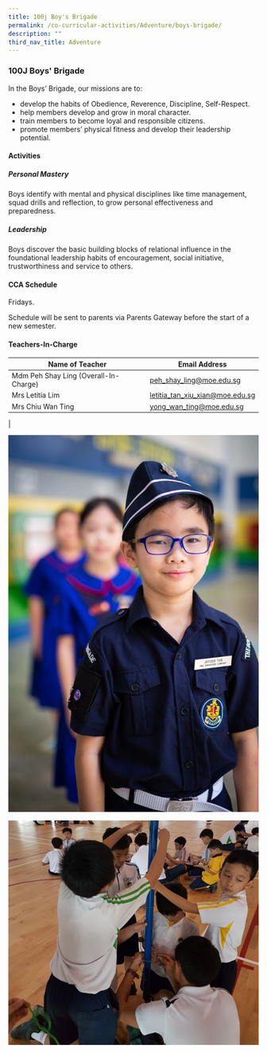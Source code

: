 ```yaml
---
title: 100j Boy's Brigade
permalink: /co-curricular-activities/Adventure/boys-brigade/
description: ""
third_nav_title: Adventure
---
```

### 100J Boys' Brigade

In the Boys’ Brigade, our missions are to:
*   develop the habits of Obedience, Reverence, Discipline, Self-Respect.
*   help members develop and grow in moral character.
*   train members to become loyal and responsible citizens.
*   promote members’ physical fitness and develop their leadership potential.

#### Activities
##### Personal Mastery
Boys identify with mental and physical disciplines like time management, squad drills and reflection, to grow personal effectiveness and preparedness.

##### Leadership
Boys discover the basic building blocks of relational influence in the foundational leadership habits of encouragement, social initiative, trustworthiness and service to others.

#### CCA Schedule
Fridays.

Schedule will be sent to parents via Parents Gateway before the start of a new semester.

#### Teachers-In-Charge

| Name of Teacher | Email Address |
|---|---|
| Mdm Peh Shay Ling (Overall-In-Charge) | [peh_shay_ling@moe.edu.sg](mailto:peh_shay_ling@moe.edu.sg) |
| Mrs Letitia Lim  | [letitia_tan_xiu_xian@moe.edu.sg](mailto:letitia_tan_xiu_xian@moe.edu.sg)  |
| Mrs Chiu Wan Ting  | [yong_wan_ting@moe.edu.sg](mailto:yong_wan_ting@moe.edu.sg)  |
|

![](/images/BB%201.jpg)

![](/images/BB%202.jpg)